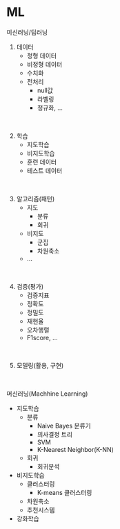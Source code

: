 # ML

미신러닝/딥러닝
1. 데이터
    - 정형 데이터
    - 비정형 데이터
    - 수치화
    - 전처리
        - null값
        - 라벨링
        - 정규화, ...

<br>

2. 학습
    - 지도학습
    - 비지도학습
    - 훈련 데이터
    - 테스트 데이터

<br>

3. 알고리즘(패턴)
    - 지도
        - 분류
        - 회귀
    - 비지도
        - 군집
        - 차원축소
    - ...
    
<br>

4. 검증(평가)
    - 검증지표
    - 정확도
    - 정밀도
    - 재현율
    - 오차행렬
    - F1score, ...

<br>

5. 모델링(활용, 구현)

<br>

머신러닝(Machhine Learning)
- 지도학습
    - 분류
        - Naive Bayes 분류기
        - 의사결정 트리
        - SVM
        - K-Nearest Neighbor(K-NN) 
    - 회귀
        - 회귀분석
- 비지도학습
    - 클러스터링
        - K-means 클러스터링
    - 차원축소
    - 추천시스템
- 강화학습